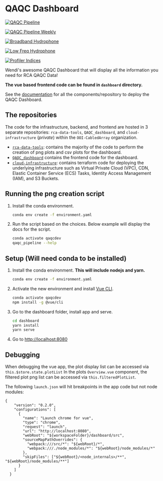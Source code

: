 # QAQC Dashboard

[![QAQC Pipeline](https://github.com/OOI-CabledArray/QAQC_dashboard/actions/workflows/pipeline.yaml/badge.svg)](https://github.com/OOI-CabledArray/QAQC_dashboard/actions/workflows/pipeline.yaml)

[![QAQC Pipeline Weekly](https://github.com/OOI-CabledArray/QAQC_dashboard/actions/workflows/pipeline_weekly.yaml/badge.svg)](https://github.com/OOI-CabledArray/QAQC_dashboard/actions/workflows/pipeline_weekly.yaml)

[![Broadband Hydrophone](https://github.com/OOI-CabledArray/QAQC_dashboard/actions/workflows/hydrophone_docker.yaml/badge.svg)](https://github.com/OOI-CabledArray/QAQC_dashboard/actions/workflows/hydrophone_docker.yaml)

[![Low Freq Hydrophone](https://github.com/OOI-CabledArray/QAQC_dashboard/actions/workflows/lf_hydrophone.yaml/badge.svg)](https://github.com/OOI-CabledArray/QAQC_dashboard/actions/workflows/lf_hydrophone.yaml)

[![Profiler Indices](https://github.com/OOI-CabledArray/QAQC_dashboard/actions/workflows/profile_indices.yaml/badge.svg)](https://github.com/OOI-CabledArray/QAQC_dashboard/actions/workflows/profile_indices.yaml)



Wendi's awesome QAQC Dashboard that will display all the information you need for RCA QAQC Data!

**The vue based frontend code can be found in `dashboard` directory.**

See the [documentation](https://github.com/OOI-CabledArray/rca-data-tools/blob/main/docs/src/qaqc-dashboard.md) for all the components/repository to deploy the QAQC Dashboard.

## The repositories

The code for the infrastructure, backend, and frontend are hosted in 3 separate repositories: `rca-data-tools`, `QAQC_dashboard`, and `cloud-infrastructure` (*private*) within the `OOI-CabledArray` organization.

- [`rca-data-tools`](https://github.com/OOI-CabledArray/rca-data-tools): contains the majority of the code to perform the creation of png plots and csv plots for the dashboard.
- [`QAQC_dashboard`](https://github.com/OOI-CabledArray/QAQC_dashboard) contains the frontend code for the dashboard.
- [`cloud-infrastructure`](https://github.com/OOI-CabledArray/cloud-infrastructure): contains terraform code for deploying the underlying infrastructure such as Virtual Private Cloud (VPC), CDN, Elastic Container Service (ECS) Tasks, Identity Access Management (IAM), and S3 Buckets.


## Running the png creation script

1. Install the conda environment.

    ```bash
    conda env create -f environment.yaml
    ```

2. Run the script based on the choices. Below example will display the docs for the script.

    ```bash
    conda activate qaqcdev
    qaqc_pipeline --help
    ```

## Setup (Will need conda to be installed)

1. Install the conda environment. **This will include nodejs and yarn.**

    ```bash
    conda env create -f environment.yaml
    ```

2. Activate the new environment and install [Vue CLI](https://cli.vuejs.org/).

    ```bash
    conda activate qaqcdev
    npm install -g @vue/cli
    ```

3. Go to the dashboard folder, install app and serve.

    ```bash
    cd dashboard
    yarn install
    yarn serve
    ```

4. Go to [http://localhost:8080](http://localhost:8080)

## Debugging 

When debugging the vue app, the plot display list can be accessed via `this.$store.state.plotList` In the plots `Overview.vue` component, the filtered plot png list can be accessed via `this.filteredPlotList`.

The following `launch.json` will hit breakpoints in the app code but not node modules: 

```
{
    "version": "0.2.0",
    "configurations": [
      {
        "name": "Launch chrome for vue",
        "type": "chrome",
        "request": "launch",
        "url": "http://localhost:8080",
        "webRoot": "${workspaceFolder}/dashboard/src",
        "sourceMapPathOverrides": {
          "webpack:///src/*": "${webRoot}/*",
          "webpack:///./node_modules/*": "${webRoot}/node_modules/*"
        },
        "skipFiles": ["${webRoot}/<node_internals>/**", "${webRoot}/node_modules/**"] 
      }
    ]
  }
```
